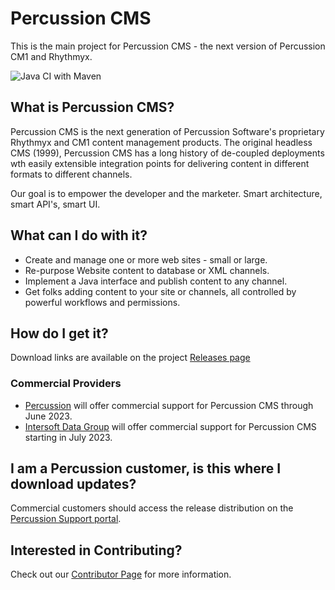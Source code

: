 # Percussion CMS
This is the main project for Percussion CMS - the next version of Percussion CM1 and Rhythmyx.  

![Java CI with Maven](https://github.com/percussion/percussioncms/workflows/Java%20CI%20with%20Maven/badge.svg)

## What is Percussion CMS?
Percussion CMS is the next generation of Percussion Software's proprietary Rhythmyx and CM1 content management products.  The original headless CMS (1999), Percussion CMS has a long history of de-coupled deployments wth easily extensible integration points for delivering content in different formats to different channels.

Our goal is to empower the developer and the marketer. Smart architecture, smart API's, smart UI. 

##  What can I do with it?

* Create and manage one or more web sites - small or large.
* Re-purpose Website content to database or XML channels.
* Implement a Java interface and publish content to any channel.
* Get folks adding content to your site or channels, all controlled by powerful workflows and permissions.

## How do I get it?

Download links are available on the project [Releases page](https://github.com/percussion/percussioncms/releases)

### Commercial Providers
* [Percussion](https://www.percussion.com) will offer commercial support for Percussion CMS through June 2023.
* [Intersoft Data Group](https://www.intsof.com) will offer commercial support for Percussion CMS starting in July 2023.

## I am a Percussion customer, is this where I download updates?
Commercial customers should access the release distribution on the [Percussion Support portal](https://support.percussion.com).

## Interested in Contributing?

Check out our [Contributor Page](https://github.com/percussion/percussioncms/blob/development/CONTRIBUTING.md) for more information.

